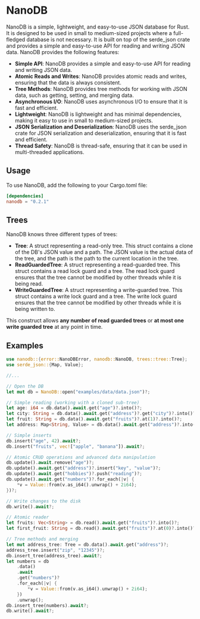 # NanoDB
NanoDB is a simple, lightweight, and easy-to-use JSON database for Rust. It is designed to be used in small to medium-sized projects where a full-fledged database is not necessary. It is built on top of the serde_json crate and provides a simple and easy-to-use API for reading and writing JSON data.
NanoDB provides the following features:
* **Simple API**: NanoDB provides a simple and easy-to-use API for reading and writing JSON data.
* **Atomic Reads and Writes**: NanoDB provides atomic reads and writes, ensuring that the data is always consistent.
* **Tree Methods**: NanoDB provides tree methods for working with JSON data, such as getting, setting, and merging data.
* **Asynchronous I/O**: NanoDB uses asynchronous I/O to ensure that it is fast and efficient.
* **Lightweight**: NanoDB is lightweight and has minimal dependencies, making it easy to use in small to medium-sized projects.
* **JSON Serialization and Deserialization**: NanoDB uses the serde_json crate for JSON serialization and deserialization, ensuring that it is fast and efficient.
* **Thread Safety**: NanoDB is thread-safe, ensuring that it can be used in multi-threaded applications.
## Usage
To use NanoDB, add the following to your Cargo.toml file:
```toml
[dependencies]
nanodb = "0.2.1"
```

## Trees
NanoDB knows three different types of trees:
* **Tree**: A struct representing a read-only tree. This struct contains a clone of the DB's JSON value and a path. The JSON value is the actual data of the tree, and the path is the path to the current location in the tree.
* **ReadGuardedTree**: A struct representing a read-guarded tree. This struct contains a read lock guard and a tree. The read lock guard ensures that the tree cannot be modified by other threads while it is being read. 
* **WriteGuardedTree**: A struct representing a write-guarded tree. This struct contains a write lock guard and a tree. The write lock guard ensures that the tree cannot be modified by other threads while it is being written to.

This construct allows **any number of read guarded trees** or **at most one write guarded tree** at any point in time.

## Examples
```rust
use nanodb::{error::NanoDBError, nanodb::NanoDB, trees::tree::Tree};
use serde_json::{Map, Value};

//...

// Open the DB
let mut db = NanoDB::open("examples/data/data.json")?;

// Simple reading (working with a cloned sub-tree)
let age: i64 = db.data().await.get("age")?.into()?;
let city: String = db.data().await.get("address")?.get("city")?.into()?;
let fruit: String = db.data().await.get("fruits")?.at(1)?.into()?;
let address: Map<String, Value> = db.data().await.get("address")?.into()?;

// Simple inserts
db.insert("age", 42).await?;
db.insert("fruits", vec!["apple", "banana"]).await?;

// Atomic CRUD operations and advanced data manipulation
db.update().await.remove("age")?;
db.update().await.get("address")?.insert("key", "value")?;
db.update().await.get("hobbies")?.push("reading")?;
db.update().await.get("numbers")?.for_each(|v| {
	*v = Value::from(v.as_i64().unwrap() + 2i64);
})?;

// Write changes to the disk
db.write().await?;

// Atomic reader
let fruits: Vec<String> = db.read().await.get("fruits")?.into()?;
let first_fruit: String = db.read().await.get("fruits")?.at(0)?.into()?;

// Tree methods and merging
let mut address_tree: Tree = db.data().await.get("address")?;
address_tree.insert("zip", "12345")?;
db.insert_tree(address_tree).await?;
let numbers = db
	.data()
	.await
	.get("numbers")?
	.for_each(|v| {
		*v = Value::from(v.as_i64().unwrap() + 2i64);
	})
	.unwrap();
db.insert_tree(numbers).await?;
db.write().await?;
```

